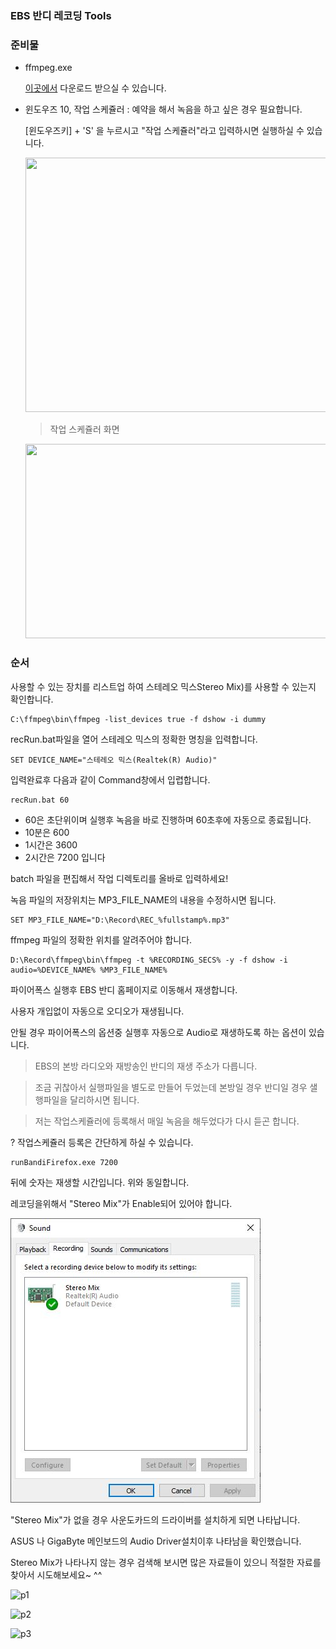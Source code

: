 ### EBS 반디 레코딩 Tools

### 준비물

- ffmpeg.exe

  [이곳에서](https://www.ffmpeg.org/) 다운로드 받으실 수 있습니다.

- 윈도우즈 10, 작업 스케쥴러 : 예약을 해서 녹음을 하고 싶은 경우 필요합니다.

  [윈도우즈키] + 'S' 을 누르시고 "작업 스케쥴러"라고 입력하시면 실행하실 수 있습니다.
  
  <img src="https://user-images.githubusercontent.com/627053/142718624-b904db4f-859e-42d2-9bca-09d189da9e95.png" width="500" height="407">

  > 작업 스케쥴러 화면
  <img src="https://user-images.githubusercontent.com/627053/142718358-96a69aad-e7ee-4f66-a2c2-24815005cff8.png" width="500" height="311">


### 순서

사용할 수 있는 장치를 리스트업 하여 스테레오 믹스Stereo Mix)를 사용할 수 있는지 확인합니다.

```shell
C:\ffmpeg\bin\ffmpeg -list_devices true -f dshow -i dummy
```

recRun.bat파일을 열어 스테레오 믹스의 정확한 명칭을 입력합니다.

```SET DEVICE_NAME="스테레오 믹스(Realtek(R) Audio)"```

입력완료후 다음과 같이 Command창에서 입렵합니다.

```shell
recRun.bat 60  
```
- 60은 초단위이며 실행후 녹음을 바로 진행하며 60초후에 자동으로 종료됩니다.
- 10분은 600
- 1시간은 3600
- 2시간은 7200 입니다

batch 파일을 편집해서 작업 디렉토리를 올바로 입력하세요!

녹음 파일의 저장위치는 MP3_FILE_NAME의 내용을 수정하시면 됩니다.

```
SET MP3_FILE_NAME="D:\Record\REC_%fullstamp%.mp3"
```

ffmpeg 파일의 정확한 위치를 알려주어야 합니다.

```
D:\Record\ffmpeg\bin\ffmpeg -t %RECORDING_SECS% -y -f dshow -i audio=%DEVICE_NAME% %MP3_FILE_NAME%
```

파이어폭스 실행후 EBS 반디 홈페이지로 이동해서 재생합니다.

사용자 개입없이 자동으로 오디오가 재생됩니다.

안될 경우 파이어폭스의 옵션중 실행후 자동으로 Audio로 재생하도록 하는 옵션이 있습니다.

> EBS의 본방 라디오와 재방송인 반디의 재생 주소가 다릅니다.

> 조금 귀찮아서 실행파일을 별도로 만들어 두었는데 본방일 경우 반디일 경우 샐행파일을 달리하시면 됩니다.

> 저는 작업스케쥴러에 등록해서 매일 녹음을 해두었다가 다시 듣곤 합니다.

? 작업스케쥴러 등록은 간단하게 하실 수 있습니다. 


```shell
runBandiFirefox.exe 7200
```

뒤에 숫자는 재생할 시간입니다. 위와 동일합니다.

레코딩을위해서 "Stereo Mix"가 Enable되어 있어야 합니다.

![Stereo Mix](stereoMix.jpg)

"Stereo Mix"가 없을 경우 사운도카드의 드라이버를 설치하게 되면 나타납니다.

ASUS 나 GigaByte 메인보드의 Audio Driver설치이후 나타남을 확인했습니다.

Stereo Mix가 나타나지 않는 경우 검색해 보시면 많은 자료들이 있으니 적절한 자료를 찾아서 시도해보세요~ ^^

![p1](https://user-images.githubusercontent.com/627053/153194821-86e6e99a-5c68-4801-9441-f2317fee254a.PNG)

![p2](https://user-images.githubusercontent.com/627053/153194852-68535d74-87a1-4335-8085-681d9b087698.PNG)

![p3](https://user-images.githubusercontent.com/627053/153194999-3b611a79-3d9e-4043-a5fb-102fbcb87766.PNG)


